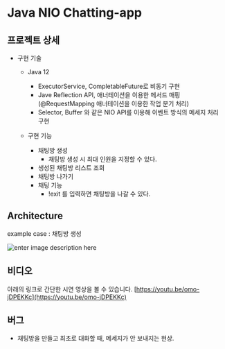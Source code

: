 # Java NIO Chatting-app

## 프로젝트 상세
* 구현 기술
	* Java 12 
		* ExecutorService, CompletableFuture로 비동기 구현
		* Jave Reflection API, 애너테이션을 이용한 메서드 매핑(@RequestMapping 애너테이션을 이용한 작업 분기 처리)
		* Selector, Buffer 와 같은 NIO  API를 이용해 이벤트 방식의 메세지 처리 구현
	
	* 구현 기능
		* 채팅방 생성
			* 채팅방 생성 시 최대 인원을 지정할 수 있다.
		* 생성된 채팅방 리스트 조회
		* 채팅방 나가기
		* 채팅 기능
			* !exit 를 입력하면 채팅방을 나갈 수 있다.

## Architecture
example case : 채팅방 생성

![enter image description here](https://img1.daumcdn.net/thumb/R1280x0/?scode=mtistory2&fname=https://blog.kakaocdn.net/dn/wVZQa/btqNWfXA48W/WdJYIjqc6I9LS4K39VR960/img.png)

## 비디오
아래의 링크로 간단한 시연 영상을 볼 수 있습니다.
[https://youtu.be/omo-jDPEKKc](https://youtu.be/omo-jDPEKKc)



## 버그
* 채팅방을 만들고 최초로 대화할 때, 메세지가 안 보내지는 현상.

